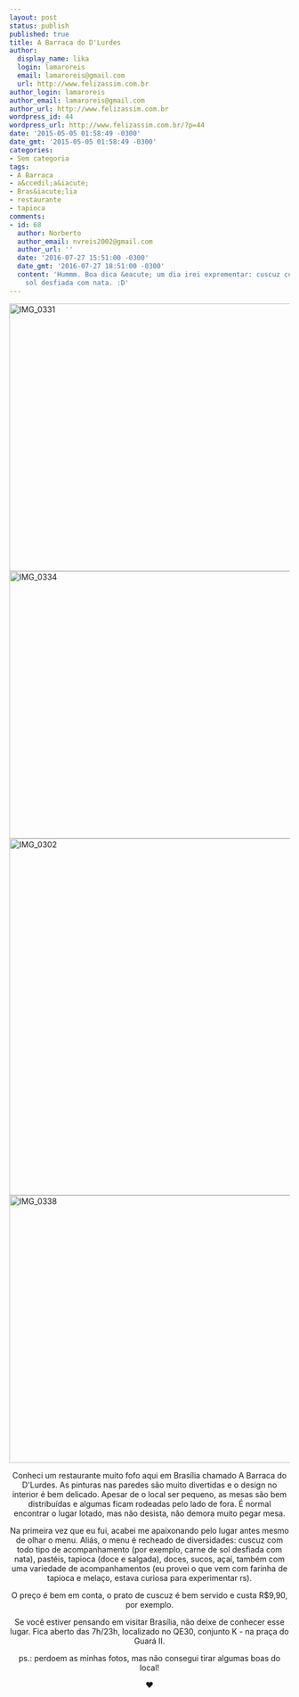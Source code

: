 ```yaml
---
layout: post
status: publish
published: true
title: A Barraca do D'Lurdes
author:
  display_name: lika
  login: lamaroreis
  email: lamaroreis@gmail.com
  url: http://www.felizassim.com.br
author_login: lamaroreis
author_email: lamaroreis@gmail.com
author_url: http://www.felizassim.com.br
wordpress_id: 44
wordpress_url: http://www.felizassim.com.br/?p=44
date: '2015-05-05 01:58:49 -0300'
date_gmt: '2015-05-05 01:58:49 -0300'
categories:
- Sem categoria
tags:
- A Barraca
- a&ccedil;a&iacute;
- Bras&iacute;lia
- restaurante
- tapioca
comments:
- id: 68
  author: Norberto
  author_email: nvreis2002@gmail.com
  author_url: ''
  date: '2016-07-27 15:51:00 -0300'
  date_gmt: '2016-07-27 18:51:00 -0300'
  content: 'Hummm. Boa dica &eacute; um dia irei exprementar: cuscuz com carne de
    sol desfiada com nata. :D'
---
```

<p><a href="http://52.88.2.168/wp-content/uploads/2015/05/IMG_0302.jpg"><img class="aligncenter wp-image-45 size-large" src="http://52.88.2.168/wp-content/uploads/2015/05/IMG_0331-1024x768.jpg" alt="IMG_0331" width="640" height="480" /></a><a href="http://52.88.2.168/wp-content/uploads/2015/05/IMG_0334.jpg"><img class="aligncenter wp-image-46 size-large" src="http://52.88.2.168/wp-content/uploads/2015/05/IMG_0334-1024x768.jpg" alt="IMG_0334" width="640" height="480" /></a><a href="http://52.88.2.168/wp-content/uploads/2015/05/IMG_0302.jpg"><img class="aligncenter wp-image-48 size-large" src="http://52.88.2.168/wp-content/uploads/2015/05/IMG_0302-1024x1024.jpg" alt="IMG_0302" width="640" height="640" /></a> <a href="http://52.88.2.168/wp-content/uploads/2015/05/IMG_0338.jpg"><img class="aligncenter wp-image-47 size-large" src="http://52.88.2.168/wp-content/uploads/2015/05/IMG_0338-1024x768.jpg" alt="IMG_0338" width="640" height="480" /></a></p>
<p style="text-align: center;">Conheci um restaurante muito fofo aqui em Bras&iacute;lia chamado A Barraca do D'Lurdes. As pinturas nas paredes s&atilde;o muito divertidas&nbsp;e o design no interior &eacute; bem delicado. Apesar de o&nbsp;local ser pequeno, as mesas s&atilde;o&nbsp;bem distribu&iacute;das e algumas ficam rodeadas pelo lado de fora. &Eacute; normal encontrar o lugar lotado, mas n&atilde;o desista, n&atilde;o demora muito pegar mesa.</p></p>
<p style="text-align: center;">Na primeira vez que eu fui, acabei me apaixonando pelo lugar antes mesmo de olhar o menu. Ali&aacute;s, o menu &eacute; recheado de diversidades: cuscuz com todo tipo de acompanhamento (por exemplo, carne de sol desfiada com nata), past&eacute;is, tapioca (doce e salgada), doces, sucos, a&ccedil;a&iacute;, tamb&eacute;m com uma variedade de&nbsp;acompanhamentos (eu provei o que vem com farinha de tapioca e mela&ccedil;o, estava curiosa para experimentar rs).</p></p>
<p style="text-align: center;">O pre&ccedil;o &eacute; bem em conta, o prato de cuscuz &eacute; bem servido e custa R$9,90, por exemplo.</p></p>
<p style="text-align: center;">Se voc&ecirc; estiver pensando em visitar&nbsp;Bras&iacute;lia, n&atilde;o deixe de conhecer esse lugar. Fica aberto das 7h/23h, localizado no QE30, conjunto K - na pra&ccedil;a do Guar&aacute; II.</p></p>
<p style="text-align: center;">ps.: perdoem as minhas fotos, mas n&atilde;o consegui tirar algumas&nbsp;boas do local!</p></p>
<p style="text-align: center;"><b>&hearts;</b></p></p>
